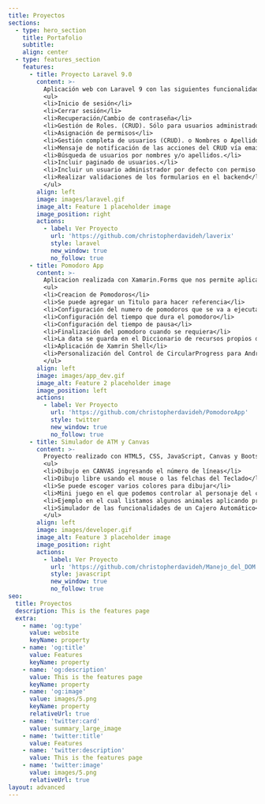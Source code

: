 ```yaml
---
title: Proyectos
sections:
  - type: hero_section
    title: Portafolio
    subtitle: 
    align: center
  - type: features_section
    features:
      - title: Proyecto Laravel 9.0
        content: >-
          Aplicación web con Laravel 9 con las siguientes funcionalidades:
          <ul>
          <li>Inicio de sesión</li>
          <li>Cerrar sesión</li>
          <li>Recuperación/Cambio de contraseña</li>
          <li>Gestión de Roles. (CRUD). Sólo para usuarios administradores</li>
          <li>Asignación de permisos</li>
          <li>Gestión completa de usuarios (CRUD). o Nombres o Apellidos o Teléfono o Dirección o Fecha de nacimiento o Fecha de nacimiento o Selección múltiple de Roles</li>
          <li>Mensaje de notificación de las acciones del CRUD vía email.</li>
          <li>Búsqueda de usuarios por nombres y/o apellidos.</li>
          <li>Incluir paginado de usuarios.</li>
          <li>Incluir un usuario administrador por defecto con permiso para gestionar todo.</li>
          <li>Realizar validaciones de los formularios en el backend</li>
          </ul>
        align: left
        image: images/laravel.gif
        image_alt: Feature 1 placeholder image
        image_position: right
        actions:
          - label: Ver Proyecto
            url: 'https://github.com/christopherdavideh/laverix'
            style: laravel
            new_window: true
            no_follow: true
      - title: Pomodoro App
        content: >-
          Aplicacion realizada con Xamarin.Forms que nos permite aplicar la tecnica de pomodoro para maximizar nuestra concentración. La app tiene las siguientes funcionalidades:
          <ul>
          <li>Creacion de Pomodoros</li>
          <li>Se puede agregar un Titulo para hacer referencia</li>
          <li>Configuración del numero de pomodoros que se va a ejecutar</li>
          <li>Configuración del tiempo que dura el pomodoro</li>
          <li>Configuración del tiempo de pausa</li>
          <li>Finalización del pomodoro cuando se requiera</li>
          <li>La data se guarda en el Diccionario de recursos propios de la aplicacion</li>
          <li>Aplicación de Xamrin Shell</li>
          <li>Personalización del Control de CircularProgress para Android</li>
          </ul>
        align: left
        image: images/app_dev.gif
        image_alt: Feature 2 placeholder image
        image_position: left
        actions:
          - label: Ver Proyecto
            url: 'https://github.com/christopherdavideh/PomodoroApp'
            style: twitter
            new_window: true
            no_follow: true
      - title: Simulador de ATM y Canvas
        content: >-
          Proyecto realizado con HTML5, CSS, JavaScript, Canvas y Bootstrapt 5. El proyecto tiene las siguientes funcionalidades:
          <ul>
          <li>Dibujo en CANVAS ingresando el número de líneas</li>
          <li>Dibujo libre usando el mouse o las felchas del Teclado</li>
          <li>Se puede escoger varios colores para dibujar</li>
          <li>Mini juego en el que podemos controlar al personaje del cerdito con las felchas del teclado</li>
          <li>Ejemplo en el cual listamos algunos animales aplicando programción orientada a objetos</li>
          <li>Simulador de las funcionalidades de un Cajero Automático</li>
          </ul>
        align: left
        image: images/developer.gif
        image_alt: Feature 3 placeholder image
        image_position: right
        actions:
          - label: Ver Proyecto
            url: 'https://github.com/christopherdavideh/Manejo_del_DOM'
            style: javascript
            new_window: true
            no_follow: true
seo:
  title: Proyectos
  description: This is the features page
  extra:
    - name: 'og:type'
      value: website
      keyName: property
    - name: 'og:title'
      value: Features
      keyName: property
    - name: 'og:description'
      value: This is the features page
      keyName: property
    - name: 'og:image'
      value: images/5.png
      keyName: property
      relativeUrl: true
    - name: 'twitter:card'
      value: summary_large_image
    - name: 'twitter:title'
      value: Features
    - name: 'twitter:description'
      value: This is the features page
    - name: 'twitter:image'
      value: images/5.png
      relativeUrl: true
layout: advanced
---
```




